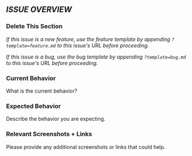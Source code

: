 ## _ISSUE OVERVIEW_


### Delete This Section
_If this issue is a new feature, use the _feature template_ by appending `?template=feature.md` to this issue's URL before proceeding._

_If this issue is a bug, use the _bug template_ by appending `?template=bug.md` to this issue's URL before proceeding._


### Current Behavior
What is the current behavior?


### Expected Behavior
Describe the behavior you are expecting.


### Relevant Screenshots + Links
Please provide any additional screenshots or links that could help.
